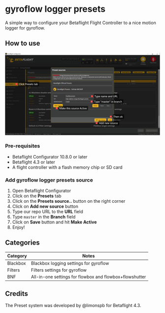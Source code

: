 # gyroflow logger presets

A simple way to configure your Betaflight Flight Controller to a nice motion logger for gyroflow.

## How to use

![](/misc/img/logger-preset-how-to-use.png)

### Pre-requisites

- Betaflight Configurator 10.8.0 or later
- Betaflight 4.3 or later
- A flight controller with a flash memory chip or SD card

### Add gyroflow logger presets source

1. Open Betaflight Configurator
2. Click on the **Presets** tab
3. Click on the **Presets source..** button on the right corner
4. Click on **Add new source** button
5. Type our repo URL to the **URL** field
6. Type ``master`` in the **Branch** field
7. Click on **Save** button and hit **Make Active**
8. Enjoy!

## Categories
| Category | Notes |
| ----------- | ----------- |
| Blackbox | Blackbox logging settings for gyroflow |
| Filters | Filters settings for gyroflow |
| BNF | All-in-one settings for flowbox and flowbox+flowshutter |

## Credits

The Preset system was developed by @limonspb for Betaflight 4.3.

